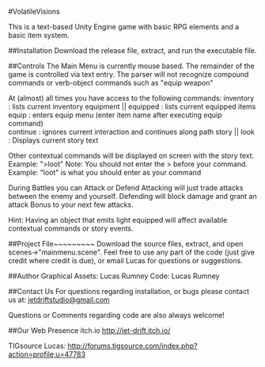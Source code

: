 #VolatileVisions

This is a text-based Unity Engine game with basic RPG elements and a basic item system. 

##Installation
Download the release file, extract, and run the executable file. 

##Controls
The Main Menu is currently mouse based.
The remainder of the game is controlled via text entry. 
The parser will not recognize compound commands or 
verb-object commands such as "equip weapon"

At (almost) all times you have access to the following commands:
inventory 				: lists current inventory
equipment || equipped 	: lists current equipped items
equip					: enters equip menu (enter item name after executing equip command)	 
continue				: ignores current interaction and continues along path
story || look			: Displays current story text


Other contextual commands will be displayed on screen with the story text. 
Example: ">loot"
Note: You should not enter the > before your command. 
Example: "loot" is what you should enter as your command


During Battles you can Attack or Defend
Attacking will just trade attacks between the enemy and yourself.
Defending will block damage and grant an attack Bonus to your next few attacks.

Hint: Having an object that emits light equipped will affect available contextual commands or story events.


##Project File~~~~~~~~~
Download the source files, extract, and open scenes->"mainmenu.scene". 
Feel free to use any part of the code (just give credit where credit is due), 
or email Lucas for questions or suggestions.



##Author
Graphical Assets:   Lucas Rumney
Code:               Lucas Rumney

##Contact Us
For questions regarding installation, or bugs please contact us at:
jetdriftstudio@gmail.com

Questions or Comments regarding code are also always welcome!



##Our Web Presence
itch.io
http://jet-drift.itch.io/

TIGsource
Lucas:  http://forums.tigsource.com/index.php?action=profile;u=47783 

